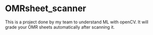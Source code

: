 # OMRsheet_scanner
This is a project done by my team to understand ML with openCV. It will grade your OMR sheets automatically after scanning it.
